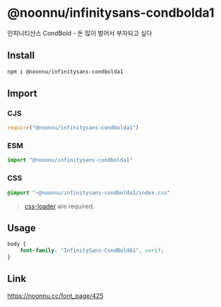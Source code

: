 # @noonnu/infinitysans-condbolda1
인피니티산스 CondBold - 돈 많이 벌어서 부자되고 싶다

## Install
```sh
npm i @noonnu/infinitysans-condbolda1
```
## Import
### CJS
```js
require("@noonnu/infinitysans-condbolda1")
```
### ESM
```js
import "@noonnu/infinitysans-condbolda1"
```
### CSS 
```css
@import "~@noonnu/infinitysans-condbolda1/index.css"
```
> [css-loader](https://github.com/webpack-contrib/css-loader) are required.

## Usage
```css
body {
    font-family: "InfinitySans-CondBoldA1", serif;
}
```

## Link
https://noonnu.cc/font_page/425